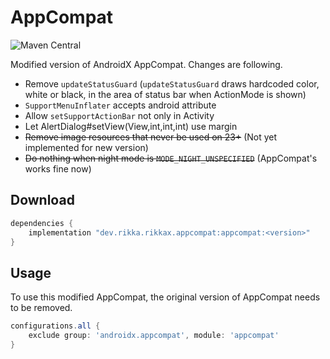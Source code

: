 # AppCompat

![Maven Central](https://img.shields.io/maven-central/v/dev.rikka.rikkax.appcompat/appcompat)

Modified version of AndroidX AppCompat. Changes are following.

* Remove `updateStatusGuard` (`updateStatusGuard` draws hardcoded color, white or black, in the area of status bar when ActionMode is shown)
* `SupportMenuInflater` accepts android attribute
* Allow `setSupportActionBar` not only in Activity
* Let AlertDialog#setView(View,int,int,int) use margin
* ~~Remove image resources that never be used on 23+~~ (Not yet implemented for new version)
* ~~Do nothing when night mode is `MODE_NIGHT_UNSPECIFIED`~~ (AppCompat's works fine now)

## Download

```groovy
dependencies {
    implementation "dev.rikka.rikkax.appcompat:appcompat:<version>"
}
```

## Usage

To use this modified AppCompat, the original version of AppCompat needs to be removed.

```groovy
configurations.all {
    exclude group: 'androidx.appcompat', module: 'appcompat'
}
```
